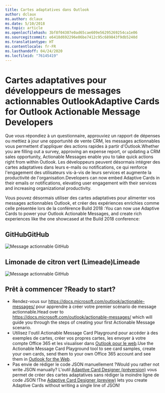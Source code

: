 ```yaml
---
title: Cartes adaptatives dans Outlook
author: dclaux
ms.author: dclaux
ms.date: 5/10/2018
ms.topic: article
ms.openlocfilehash: 3bf8f04307e0ad65cae609e56295269254ca1e06
ms.sourcegitcommit: e6418d692296e06be7412c95c689843f9db5240d
ms.translationtype: HT
ms.contentlocale: fr-FR
ms.lasthandoff: 04/24/2020
ms.locfileid: "76145419"
---
```

# <a name="adaptive-cards-for-outlook-actionable-message-developers"></a><span data-ttu-id="ddc73-102">Cartes adaptatives pour développeurs de messages actionnables Outlook</span><span class="sxs-lookup"><span data-stu-id="ddc73-102">Adaptive Cards for Outlook Actionable Message Developers</span></span>

<span data-ttu-id="ddc73-103">Que vous répondiez à un questionnaire, approuviez un rapport de dépenses ou mettiez à jour une opportunité de vente CRM, les messages actionnables vous permettent d'appliquer des actions rapides à partir d'Outlook.</span><span class="sxs-lookup"><span data-stu-id="ddc73-103">Whether you are filling out a survey, approving an expense report, or updating a CRM sales opportunity, Actionable Messages enable you to take quick actions right from within Outlook.</span></span> <span data-ttu-id="ddc73-104">Les développeurs peuvent désormais intégrer des cartes adaptatives dans leurs e-mails ou notifications, ce qui renforce l'engagement des utilisateurs vis-à-vis de leurs services et augmente la productivité de l'organisation.</span><span class="sxs-lookup"><span data-stu-id="ddc73-104">Developers can now embed Adaptive Cards in their emails or notifications, elevating user engagement with their services and increasing organizational productivity.</span></span>

<span data-ttu-id="ddc73-105">Vous pouvez désormais utiliser des cartes adaptatives pour alimenter vos messages actionnables Outlook, et créer des expériences enrichies comme celle présentée lors de la conférence Build 2018 :</span><span class="sxs-lookup"><span data-stu-id="ddc73-105">You can now use Adaptive Cards to power your Outlook Actionable Messages, and create rich experiences like the one showcased at the Build 2018 conference:</span></span>

## <a name="github"></a><span data-ttu-id="ddc73-106">GitHub</span><span class="sxs-lookup"><span data-stu-id="ddc73-106">GitHub</span></span>
![Message actionnable GitHub](media/outlook/GitHub.png)

## <a name="limeade"></a><span data-ttu-id="ddc73-108">Limonade de citron vert (Limeade)</span><span class="sxs-lookup"><span data-stu-id="ddc73-108">Limeade</span></span>
![Message actionnable GitHub](media/outlook/Limeade.jpg)


## <a name="ready-to-start"></a><span data-ttu-id="ddc73-110">Prêt à commencer ?</span><span class="sxs-lookup"><span data-stu-id="ddc73-110">Ready to start?</span></span>

- <span data-ttu-id="ddc73-111">Rendez-vous sur https://docs.microsoft.com/outlook/actionable-messages/ pour apprendre à créer votre premier scénario de message actionnable.</span><span class="sxs-lookup"><span data-stu-id="ddc73-111">Head over to https://docs.microsoft.com/outlook/actionable-messages/ which will guide you through the steps of creating your first Actionable Message scenario.</span></span>
- <span data-ttu-id="ddc73-112">Utilisez l'outil Actionable Message Card Playground pour accéder à des exemples de cartes, créer vos propres cartes, les envoyer à votre compte Office 365 et les visualiser dans [Outlook pour le web](https://outlook.office.com).</span><span class="sxs-lookup"><span data-stu-id="ddc73-112">Use the Actionable Message Card Playground tool to see card samples, create your own cards, send them to your own Office 365 account and see them in [Outlook for the Web](https://outlook.office.com).</span></span>
- <span data-ttu-id="ddc73-113">Pas envie de rédiger le code JSON manuellement ?</span><span class="sxs-lookup"><span data-stu-id="ddc73-113">Would you rather not write JSON manually?</span></span> <span data-ttu-id="ddc73-114">L'outil [Adaptive Card Designer (préversion)](https://acdesignerbeta.azurewebsites.net) vous permet de créer des cartes adaptatives sans rédiger la moindre ligne de code JSON !</span><span class="sxs-lookup"><span data-stu-id="ddc73-114">The [Adaptive Card Designer (preview)](https://acdesignerbeta.azurewebsites.net) lets you create Adaptive Cards without writing a single line of JSON!</span></span>